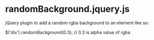 # randomBackground.jquery.js
jQuery plugin to add a random rgba background to an element like so:

$('div').randomBackground(0.3); // 0.3 is alpha value of rgba
